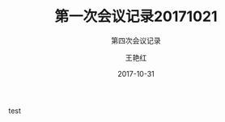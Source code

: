 ﻿---
layout:     post
title:      第一次会议记录20171021
subtitle:   第四次会议记录
date:       2017-10-31
author:     王艳红
header-img: img/Meeting_Record_bg.png
catalog: true
tags:
    - Blog
---

test
